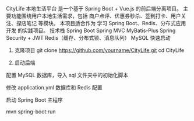 CityLife 本地生活平台 是一个基于 Spring Boot + Vue.js 的前后端分离项目。
主要功能围绕用户本地生活需求，包括 商户点评、优惠券秒杀、签到打卡、用户关注、探店笔记 等模块。
本项目适合作为 学习 Spring Boot、Redis、分布式应用开发 的实践项目。
技术栈
Spring Boot
Spring MVC
MyBatis-Plus
Spring Security + JWT
Redis（缓存、分布式锁、消息队列）
MySQL
快速启动
1. 克隆项目
git clone https://github.com/yourname/CityLife.git
cd CityLife

2. 启动后端

配置 MySQL 数据库，导入 sql 文件夹中的初始化脚本

修改 application.yml 数据库和 Redis 配置

启动 Spring Boot 主程序

mvn spring-boot:run

